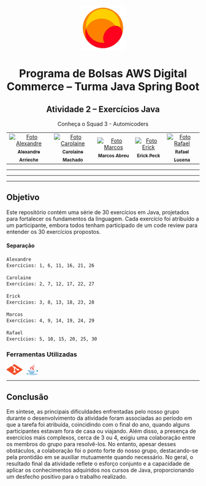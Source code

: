 <div align="center">
  <img src="./assets/logo.png" alt="Logo UOL" width="120px" height="120px">
</div>

<div align="center">
  <h1>Programa de Bolsas AWS Digital Commerce –
Turma Java Spring Boot</h1>
</div>

<div align="center">
  <h2>Atividade 2 – Exercícios Java</h2>
</div>

<div align="center">
  <p>Conheça o Squad 3 - Automicoders</p>
</div>

<div align="center">
  <table>
    <tr>
      <td align="center">
        <a href="https://www.linkedin.com/in/aarrieche/">
          <img src="https://avatars.githubusercontent.com/u/104609542?v=4" width="100px;" alt="Foto Alexandre"/><br>
          <sub><b>Alexandre Arrieche</b></sub>
        </a>
      </td>
      <td align="center">
        <a href="https://www.linkedin.com/in/carolaine-machado-a8395a161/">
          <img src="https://avatars.githubusercontent.com/u/115194896?v=4" width="100px;" alt="Foto Carolaine"/><br>
          <sub><b>Carolaine Machado</b></sub>
        </a>
      </td>
      <td align="center">
        <a href="https://www.linkedin.com/in/marcos-abreu-725566206">
          <img src="https://media.licdn.com/dms/image/D4D35AQGB-zfNHwRfeA/profile-framedphoto-shrink_800_800/0/1684368063437?e=1704823200&v=beta&t=7o8RhFgU0B_Jex-LsBaMzqsPPl54DHXAgUEOfp-gGA4" width="100px;" alt="Foto Marcos"/><br>
          <sub><b>Marcos Abreu</b></sub>
        </a>
      </td>
      <td align="center">
        <a href="https://www.linkedin.com/in/erickpeck/">
          <img src="https://avatars.githubusercontent.com/u/129807139?v=4" width="100px;" alt="Foto Erick"/><br>
          <sub><b>Erick Peck</b></sub>
        </a>
      </td>
      <td align="center">
        <a href="https://www.linkedin.com/in/rafaelleivaslucena/">
          <img src="https://media.licdn.com/dms/image/C4D03AQE-8-mPqwGpQQ/profile-displayphoto-shrink_800_800/0/1664217790841?e=1709769600&v=beta&t=d9JEAU3paEl3mgIkPDkEZ68ArEfwtFVhVca6SWJ2TBs" width="100px;" alt="Foto Rafael"/><br>
          <sub><b>Rafael Lucena</b></sub>
        </a>
      </td>
    </tr>
  </table>
</div>

---
---


---

<a id="ancora1"></a>

## Objetivo

  Este repositório contém uma série de 30 exercícios em Java, projetados para fortalecer os fundamentos da linguagem. Cada exercício foi atribuído a um participante, embora todos tenham participado de um code review para entender os 30 exercícios propostos.

  #### Separação

    Alexandre
    Exercícios: 1, 6, 11, 16, 21, 26

    Carolaine
    Exercícios: 2, 7, 12, 17, 22, 27

    Erick
    Exercícios: 3, 8, 13, 18, 23, 28

    Marcos
    Exercícios: 4, 9, 14, 19, 24, 29

    Rafael
    Exercícios: 5, 10, 15, 20, 25, 30

<a id="ancora1-1"></a>
### Ferramentas Utilizadas

<div align="left">
  <img align="center" alt="Git" height="28" width="42" src="https://raw.githubusercontent.com/devicons/devicon/master/icons/git/git-original.svg">
  <img align="center" alt="Java" height="28" width="42" src="https://raw.githubusercontent.com/devicons/devicon/1119b9f84c0290e0f0b38982099a2bd027a48bf1/icons/java/java-original.svg" />
</div>


---

<a id="ancora2"></a>

## Conclusão
  
  Em síntese, as principais dificuldades enfrentadas pelo nosso grupo durante o desenvolvimento da atividade foram associadas ao período em que a tarefa foi atribuída, coincidindo com o final do ano, quando alguns participantes estavam fora de casa ou viajando. Além disso, a presença de exercícios mais complexos, cerca de 3 ou 4, exigiu uma colaboração entre os membros do grupo para resolvê-los. No entanto, apesar desses obstáculos, a colaboração foi o ponto forte do nosso grupo, destacando-se pela prontidão em se auxiliar mutuamente quando necessário. No geral, o resultado final da atividade reflete o esforço conjunto e a capacidade de aplicar os conhecimentos adquiridos nos cursos de Java, proporcionando um desfecho positivo para o trabalho realizado.